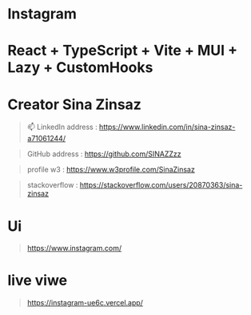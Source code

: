 # Instagram 
# React + TypeScript + Vite + MUI + Lazy + CustomHooks
# Creator Sina Zinsaz

> 📫 LinkedIn address : https://www.linkedin.com/in/sina-zinsaz-a71061244/

> GitHub address : https://github.com/SINAZZzz

> profile w3 : https://www.w3profile.com/SinaZinsaz

> stackoverflow : https://stackoverflow.com/users/20870363/sina-zinsaz

# Ui
> https://www.instagram.com/


# live viwe
> https://instagram-ue6c.vercel.app/
